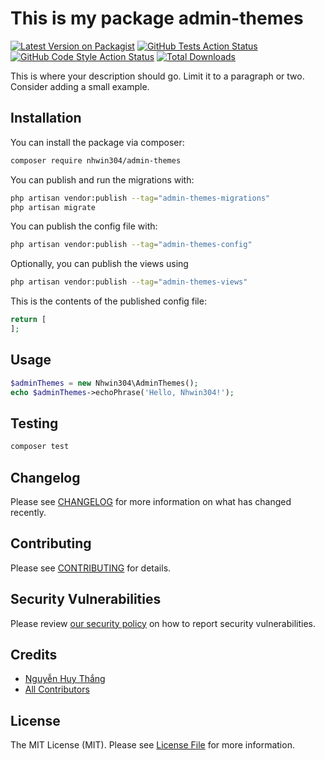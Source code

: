 # This is my package admin-themes

[![Latest Version on Packagist](https://img.shields.io/packagist/v/nhwin304/admin-themes.svg?style=flat-square)](https://packagist.org/packages/nhwin304/admin-themes)
[![GitHub Tests Action Status](https://img.shields.io/github/actions/workflow/status/nhwin304/admin-themes/run-tests.yml?branch=main&label=tests&style=flat-square)](https://github.com/nhwin304/admin-themes/actions?query=workflow%3Arun-tests+branch%3Amain)
[![GitHub Code Style Action Status](https://img.shields.io/github/actions/workflow/status/nhwin304/admin-themes/fix-php-code-style-issues.yml?branch=main&label=code%20style&style=flat-square)](https://github.com/nhwin304/admin-themes/actions?query=workflow%3A"Fix+PHP+code+styling"+branch%3Amain)
[![Total Downloads](https://img.shields.io/packagist/dt/nhwin304/admin-themes.svg?style=flat-square)](https://packagist.org/packages/nhwin304/admin-themes)



This is where your description should go. Limit it to a paragraph or two. Consider adding a small example.

## Installation

You can install the package via composer:

```bash
composer require nhwin304/admin-themes
```

You can publish and run the migrations with:

```bash
php artisan vendor:publish --tag="admin-themes-migrations"
php artisan migrate
```

You can publish the config file with:

```bash
php artisan vendor:publish --tag="admin-themes-config"
```

Optionally, you can publish the views using

```bash
php artisan vendor:publish --tag="admin-themes-views"
```

This is the contents of the published config file:

```php
return [
];
```

## Usage

```php
$adminThemes = new Nhwin304\AdminThemes();
echo $adminThemes->echoPhrase('Hello, Nhwin304!');
```

## Testing

```bash
composer test
```

## Changelog

Please see [CHANGELOG](CHANGELOG.md) for more information on what has changed recently.

## Contributing

Please see [CONTRIBUTING](.github/CONTRIBUTING.md) for details.

## Security Vulnerabilities

Please review [our security policy](../../security/policy) on how to report security vulnerabilities.

## Credits

- [Nguyễn Huy Thắng](https://github.com/nhwin304)
- [All Contributors](../../contributors)

## License

The MIT License (MIT). Please see [License File](LICENSE.md) for more information.
